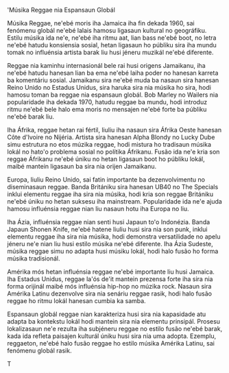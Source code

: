 'Músika Reggae nia Espansaun Globál

Músika Reggae, ne'ebé moris iha Jamaica iha fin dekada 1960, sai fenómenu globál ne'ebé lalais hamosu ligasaun kultural no geográfiku. Estilu músika ida ne'e, ne'ebé iha ritmu aat, lian bass ne'ebé boot, no letra ne'ebé hatudu konsiensia sosial, hetan ligasaun ho públiku sira iha mundu tomak no influénsia artista barak liu husi jéneru muzikál ne'ebé diferente.

Reggae nia kaminhu internasionál bele rai husi origens Jamaikanu, iha ne'ebé hatudu hanesan lian ba ema ne'ebé laiha poder no hanesan karreta ba komentáriu sosial. Jamaikanu sira ne'ebé muda ba nasaun sira hanesan Reino Unido no Estadus Unidus, sira haruka sira nia músika ho sira, hodi hamosu toman ba reggae nia espansaun globál. Bob Marley no Wailers nia popularidade iha dekada 1970, hatudu reggae ba mundu, hodi introduz ritmu ne'ebé bele halo ema moris no mensajen ne'ebé forte ba públiku ne'ebé barak liu.

Iha Áfrika, reggae hetan rai fértil, liuliu iha nasaun sira Áfrika Oeste hanesan Côte d'Ivoire no Nijéria. Artista sira hanesan Alpha Blondy no Lucky Dube simu estrutura no etos múzika reggae, hodi mistura ho tradisaun músika lokál no hato'o problema sosial no polítika Áfrikanu. Fusão ida ne'e kria son reggae Áfrikanu ne'ebé úniku no hetan ligasaun boot ho públiku lokál, maibé mantein ligasaun ba sira nia orijen Jamaikanu.

Europa, liuliu Reino Unido, sai fatin importante ba dezenvolvimentu no diseminasaun reggae. Banda Britániku sira hanesan UB40 no The Specials inklui elementu reggae iha sira nia músika, hodi kria son reggae Britániku ne'ebé úniku no hetan suksesu iha mainstream. Popularidade ida ne'e ajuda hamosu influénsia reggae nian liu nasaun hotu iha Europa no liu.

Iha Ázia, influénsia reggae nian senti husi Japaun to'o Indonézia. Banda Japaun Shonen Knife, ne'ebé hatene liuliu husi sira nia son punk, inklui elementu reggae iha sira nia músika, hodi demonstra versatilidade no apelu jéneru ne'e nian liu husi estilo músika ne'ebé diferente. Iha Ázia Sudeste, músika reggae simu no adapta husi músiku lokál, hodi halo fusão ho forma músika tradisionál.

Amérika mós hetan influénsia reggae ne'ebé importante liu husi Jamaica. Iha Estadus Unidus, reggae la'ós de'it mantein prezensa forte iha sira nia forma orijinál maibé mós influénsia hip-hop no múzika rock. Nasaun sira Amérika Latinu dezenvolve sira nia senáriu reggae rasik, hodi halo fusão reggae ho ritmu lokál hanesan cumbia ka samba.

Espansaun globál reggae nian karakteriza husi sira nia kapasidade atu adapta ba kontekstu lokál hodi mantein sira nia elementu prinsipál. Prosesu lokalizasaun ne'e rezulta iha subjéneru reggae no estilo fusão ne'ebé barak, kada ida refleta paisajen kulturál úniku husi sira nia uma adopta. Ezemplu, reggaeton, ne'ebé halo fusão reggae ho estilo músika Amérika Latinu, sai fenómenu globál rasik. 

T